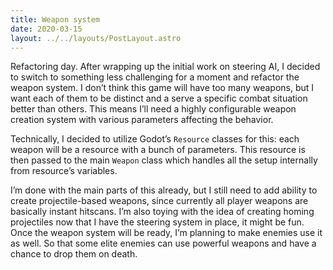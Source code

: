 ```yaml
---
title: Weapon system
date: 2020-03-15
layout: ../../layouts/PostLayout.astro
---
```


Refactoring day. After wrapping up the initial work on steering AI, I decided to
switch to something less challenging for a moment and refactor the weapon
system. I don’t think this game will have too many weapons, but I want each of
them to be distinct and a serve a specific combat situation better than others.
This means I’ll need a highly configurable weapon creation system with various
parameters affecting the behavior.

Technically, I decided to utilize Godot’s `Resource` classes for this: each
weapon will be a resource with a bunch of parameters. This resource is then
passed to the main `Weapon` class which handles all the setup internally from
resource’s variables.

I’m done with the main parts of this already, but I still need to add ability to
create projectile-based weapons, since currently all player weapons are
basically instant hitscans. I’m also toying with the idea of creating homing
projectiles now that I have the steering system in place, it might be fun. Once
the weapon system will be ready, I’m planning to make enemies use it as well. So
that some elite enemies can use powerful weapons and have a chance to drop them
on death.
